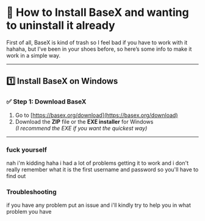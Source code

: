 # 🧩 How to Install BaseX and wanting to uninstall it already

First of all, BaseX is kind of trash so I feel bad if you have to work with it hahaha, but I’ve been in your shoes before, so here’s some info to make it work in a simple way.

---

## 1️⃣ Install BaseX on Windows

### ✅ Step 1: Download BaseX

1. Go to [https://basex.org/download](https://basex.org/download)
2. Download the **ZIP** file or the **EXE installer** for Windows  
   *(I recommend the EXE if you want the quickest way)*
---


### fuck yourself

nah i'm kidding haha i had a lot of problems getting it to work and i don't really remember what it is the first username and password so you'll have to find out

### Troubleshooting

if you have any problem put an issue and i'll kindly try to help you in what problem you have

